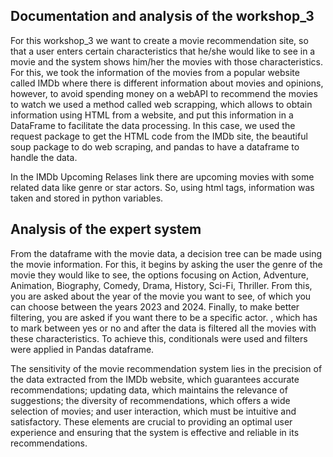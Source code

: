 ## Documentation and analysis of the workshop_3

For this workshop_3 we want to create a movie recommendation site, so that a user enters certain characteristics that he/she would like to see in a movie and the system shows him/her the movies with those characteristics. For this, we took the information of the movies from a popular website called IMDb where there is different information about movies and opinions, however, to avoid spending money on a webAPI to recommend the movies to watch we used a method called web scrapping, which allows to obtain information using HTML from a website, and put this information in a DataFrame to facilitate the data processing.
In this case, we used the request package to get the HTML code from the IMDb site, the beautiful soup package to do web scraping, and pandas to have a dataframe to handle the data.

In the IMDb Upcoming Relases link there are upcoming movies with some related data like genre or star actors. So, using html tags, information was taken and stored in python variables.


## Analysis of the expert system

From the dataframe with the movie data, a decision tree can be made using the movie information. For this, it begins by asking the user the genre of the movie they would like to see, the options focusing on Action, Adventure, Animation, Biography, Comedy, Drama, History, Sci-Fi, Thriller. From this, you are asked about the year of the movie you want to see, of which you can choose between the years 2023 and 2024. Finally, to make better filtering, you are asked if you want there to be a specific actor. , which has to mark between yes or no and after the data is filtered all the movies with these characteristics. To achieve this, conditionals were used and filters were applied in Pandas dataframe.

The sensitivity of the movie recommendation system lies in the precision of the data extracted from the IMDb website, which guarantees accurate recommendations; updating data, which maintains the relevance of suggestions; the diversity of recommendations, which offers a wide selection of movies; and user interaction, which must be intuitive and satisfactory. These elements are crucial to providing an optimal user experience and ensuring that the system is effective and reliable in its recommendations.
